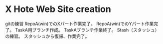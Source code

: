 # X Hote Web Site creation
gitの練習
RepoA(win)でのXパート作業完了。
RepoA(win)でのYパート作業完了。
TaskA用ブランチ作成。
TaskAブランチ作業終了。
Stash（スタッシュ）の練習。
スタッシュから復帰、作業完了。